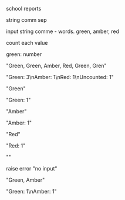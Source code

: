 school reports

string comm sep

input string comme - words. green, amber, red

count each value

green: number

"Green, Green, Amber, Red, Green, Gren" 

"Green: 3\nAmber: 1\nRed: 1\nUncounted: 1"

"Green"

"Green: 1"

"Amber"

"Amber: 1"

"Red"

"Red: 1"

""

raise error "no input"

"Green, Amber"

"Green: 1\nAmber: 1"
